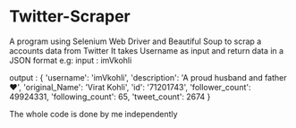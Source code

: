 # Twitter-Scraper
A program using Selenium Web Driver and Beautiful Soup to scrap a accounts data from Twitter 
It takes Username as input and return data in a JSON format
e.g:
input : imVkohli



output :  {
          'username': 'imVkohli',
          'description': 'A proud husband and father ❤️',
          'original_Name': 'Virat Kohli', 'id': '71201743',
          'follower_count': 49924331,
          'following_count': 65,
          'tweet_count': 2674
          }



The whole code is done by me independently 
